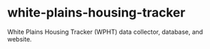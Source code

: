 # white-plains-housing-tracker
White Plains Housing Tracker (WPHT) data collector, database, and website. 
